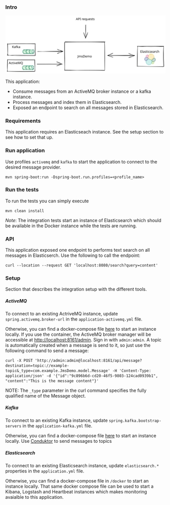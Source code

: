 ### Intro

![Alt text](https://raw.githubusercontent.com/luisfmgoncalves/JmsDemo/master/docs/JmsDemo.svg)  


This application:
 - Consume messages from an ActiveMQ broker instance or a kafka instance.
 - Process messages and index them in Elasticsearch.
 - Exposed an endpoint to search on all messages stored in Elasticsearch.


### Requirements
This application requires an Elasticseach instance. See the setup section to see how to set that up.

### Run application
Use profiles `activemq` and `kafka` to start the application to connect to the desired message provider.
```
mvn spring-boot:run -Dspring-boot.run.profiles=<profile_name>
```

### Run the tests
To run the tests you can simply execute
```
mvn clean install
```
_Note_: The integration tests start an instance of Elasticsearch which should be available in the Docker instance while
the tests are running.


### API
This application exposed one endpoint to performs text search on all messages in Elasticserch.
Use the following to call the endpoint:
```
curl --location --request GET 'localhost:8080/search?query=content'
```

### Setup
Section that describes the integration setup with the different tools.

##### ActiveMQ
To connect to an existing ActriveMQ instance, update `spring.activemq.broker-url` in the `application-activemq.yml` file.  

Otherwise, you can find a docker-compose file [here](https://github.com/luisfmgoncalves/docker/tree/master/activemq) to start an instance locally.
If you use the container, the ActiveMQ broker manager will be accessible at [http://localhost:8161/admin](http://localhost:8161/admin). Sign in with `admin:admin`.
A topic is automatically created when a message is send to it, so just use the following command to send a message:
```
curl -X POST 'http://admin:admin@localhost:8161/api/message?destination=topic://example-topic&_type=com.example.JmsDemo.model.Message' -H 'Content-Type: application/json' -d '{"id":"9c896b6d-cd20-46f5-9803-124cad0939b1", "content":"This is the message content"}'
```
NOTE: The `_type` parameter in the curl command specifies the fully qualified name of the Message object.

##### Kafka
To connect to an existing Kafka instance, update `spring.kafka.bootstrap-servers` in the `application-kafka.yml` file.  

Otherwise, you can find a docker-compose file [here](https://github.com/luisfmgoncalves/docker/tree/master/kafka) to start an instance locally.
Use [Conduktor](https://www.conduktor.io/) to send messages to topics

##### Elasticsearch
To connect to an existing Elasticsearch instance, update `elasticsearch.*` properties in the `application.yml` file.  

Otherwise, you can find a docker-compose file in `/docker` to start an instance locally.
That same docker compose file can be used to start a Kibana, Logstash and Heartbeat instances which makes monitoring avaialble
to this application.

